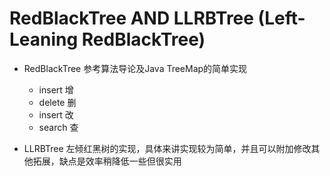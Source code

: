 # RedBlackTree AND LLRBTree (Left-Leaning RedBlackTree)

* RedBlackTree 参考算法导论及Java TreeMap的简单实现 
    * insert 增
    * delete 删
    * insert 改
    * search 查

* LLRBTree 左倾红黑树的实现，具体来讲实现较为简单，并且可以附加修改其他拓展，缺点是效率稍降低一些但很实用
